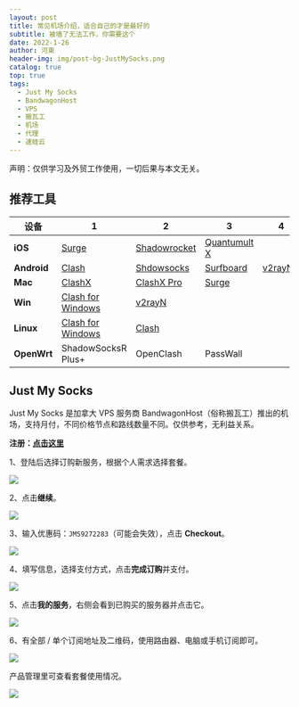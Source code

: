 ```yaml
---
layout: post
title: 常见机场介绍，适合自己的才是最好的
subtitle: 被墙了无法工作，你需要这个
date: 2022-1-26
author: 河東
header-img: img/post-bg-JustMySocks.png
catalog: true
top: true
tags:
  - Just My Socks
  - BandwagonHost
  - VPS
  - 搬瓦工
  - 机场
  - 代理
  - 速蛙云
---
```


声明：仅供学习及外贸工作使用，一切后果与本文无关。

## 推荐工具

| 设备 |  1|2  |3  | 4 |
|---|---|---|---|---|
| **iOS** | [Surge](https://apps.apple.com/us/app/id1442620678) | [Shadowrocket](https://apps.apple.com/us/app/shadowrocket/id932747118)  | [Quantumult X](https://apps.apple.com/us/app/quantumult-x/id1443988620) |  |
| **Android** | [Clash](https://play.google.com/store/apps/details?id=com.github.kr328.clash)  | [Shdowsocks](https://play.google.com/store/apps/details?id=com.github.shadowsocks) | [Surfboard](https://play.google.com/store/apps/details?id=com.getsurfboard) | [v2rayNG](https://play.google.com/store/apps/details?id=com.v2ray.ang) |
| **Mac** | [ClashX](https://github.com/yichengchen/clashX/releases) |  [ClashX Pro](https://install.appcenter.ms/users/clashx/apps/clashx-pro/distribution_groups/public)  | [Surge](https://nssurge.com/)  |  |
| **Win** | [Clash for Windows](https://github.com/Fndroid/clash_for_windows_pkg/releases)  | [v2rayN](https://github.com/2dust/v2rayN/releases) |  |  |
| **Linux** | [Clash for Windows](https://github.com/Fndroid/clash_for_windows_pkg/releases)  | [Clash](https://github.com/Dreamacro/clash/releases) |  |  |
| **OpenWrt** | ShadowSocksR Plus+ | OpenClash | PassWall |  |




## Just My Socks

Just My Socks 是加拿大 VPS 服务商 BandwagonHost（俗称搬瓦工）推出的机场，支持月付，不同价格节点和路线数量不同。仅供参考，无利益关系。

**注册：[点击这里](https://justmysocks.net/members/aff.php?aff=12029)**

1、登陆后选择订购新服务，根据个人需求选择套餐。

![](https://i.imgur.com/G0gKyok.png)

2、点击**继续**。

![](https://i.imgur.com/b8CjZzd.png)

3、输入优惠码：`JMS9272283`（可能会失效），点击 **Checkout**。

![](https://i.imgur.com/rUT5nEY.png)

4、填写信息，选择支付方式，点击**完成订购**并支付。

![](https://i.imgur.com/r81XVOD.png)

5、点击**我的服务**，右侧会看到已购买的服务器并点击它。

![](https://i.imgur.com/k9h53wz.png)

6、有全部 / 单个订阅地址及二维码，使用路由器、电脑或手机订阅即可。

![](https://i.imgur.com/ZDCJnFg.png)

产品管理里可查看套餐使用情况。

![](https://i.imgur.com/feBInBi.png)


